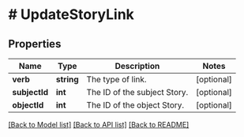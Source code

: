 # # UpdateStoryLink

## Properties

Name | Type | Description | Notes
------------ | ------------- | ------------- | -------------
**verb** | **string** | The type of link. | [optional]
**subjectId** | **int** | The ID of the subject Story. | [optional]
**objectId** | **int** | The ID of the object Story. | [optional]

[[Back to Model list]](../../README.md#models) [[Back to API list]](../../README.md#endpoints) [[Back to README]](../../README.md)
